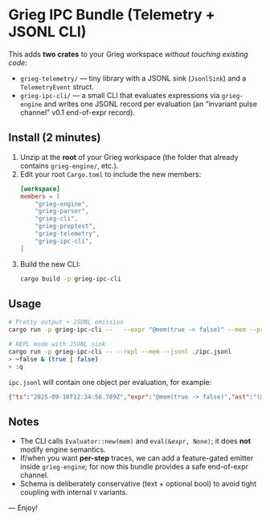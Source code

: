 # Grieg IPC Bundle (Telemetry + JSONL CLI)

This adds **two crates** to your Grieg workspace _without touching existing code_:

- `grieg-telemetry/` — tiny library with a JSONL sink (`JsonlSink`) and a `TelemetryEvent` struct.
- `grieg-ipc-cli/` — a small CLI that evaluates expressions via `grieg-engine` and writes one
  JSONL record per evaluation (an “invariant pulse channel” v0.1 end-of-expr record).

## Install (2 minutes)

1) Unzip at the **root** of your Grieg workspace (the folder that already contains `grieg-engine/`, etc.).
2) Edit your root `Cargo.toml` to include the new members:
   ```toml
   [workspace]
   members = [
       "grieg-engine",
       "grieg-parser",
       "grieg-cli",
       "grieg-proptest",
       "grieg-telemetry",
       "grieg-ipc-cli",
   ]
   ```
3) Build the new CLI:
   ```bash
   cargo build -p grieg-ipc-cli
   ```

## Usage

```bash
# Pretty output + JSONL emission
cargo run -p grieg-ipc-cli --   --expr "@mem(true -> false)" --mem --pretty --jsonl ./ipc.jsonl

# REPL mode with JSONL sink
cargo run -p grieg-ipc-cli -- --repl --mem --jsonl ./ipc.jsonl
> ~false & (true | false)
> :q
```

`ipc.jsonl` will contain one object per evaluation, for example:

```json
{"ts":"2025-09-10T12:34:56.789Z","expr":"@mem(true -> false)","ast":"(@mem (-> true false))","phase":"MEM","value_text":"Bool(false)","value_bool":false,"sink":false,"jam":false,"channel":"ipc.v0"}
```

## Notes

- The CLI calls `Evaluator::new(mem)` and `eval(&expr, None)`; it does **not** modify engine semantics.
- If/when you want **per-step** traces, we can add a feature-gated emitter inside `grieg-engine`; for now this bundle provides a safe end-of-expr channel.
- Schema is deliberately conservative (text + optional bool) to avoid tight coupling with internal `V` variants.

— Enjoy!

